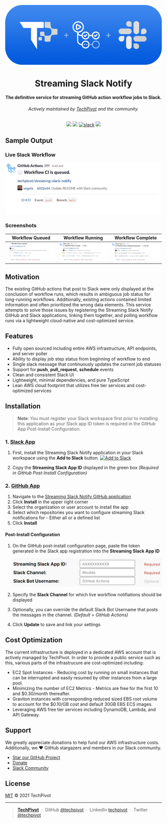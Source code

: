 <p align="center">
  <img src="./assets/techpivot-streaming-slack-notifier-logo.png" alt="TechPivot Streaming Slack Notifier Logo" />
</p>

<h1 align="center">Streaming Slack Notify</h1>

<h4 align="center">
  The definitive service for streaming GitHub action workflow jobs to Slack.
</h4>
<h6 align="center">
  Actively maintained by <a href="https://www.techpivot.net">TechPivot</a> and the community.
</h4>

<p align="center" color="red">
  <a href="https://github.com/techpivot/streaming-slack-notify/actions/workflows/ci.yml">
    <img src="https://github.com/techpivot/streaming-slack-notify/actions/workflows/ci.yml/badge.svg" /></a>
  <a href="https://codeclimate.com/repos/5eb1cb1c668cc4318e007908/maintainability">
    <img src="https://api.codeclimate.com/v1/badges/0ffe5bd35f9e43f827b9/maintainability" /></a>
  <a href="https://join.slack.com/t/techpivot/shared_invite/zt-qu89fikk-lagR4dXfwqODi7tbc8~cRg">
    <img src="https://img.shields.io/badge/slack-techpivot-077ed3.svg?logo=slack" alt="slack" /></a>
  <a href="https://github.com/techpivot/streaming-slack-notify/stargazers">
    <img src="https://img.shields.io/github/stars/techpivot/streaming-slack-notify.svg?style=social&label=Stars&maxAge=2592000" /></a>
</p>

## Sample Output

### Live Slack Workflow

![](./assets/screenshots/live-workflow.gif)

### Screenshots

| Workflow Queued                                                                                   | Workflow Running                                                                                  | Workflow Complete                                                                                     |
| ------------------------------------------------------------------------------------------------- | ------------------------------------------------------------------------------------------------- | ----------------------------------------------------------------------------------------------------- |
| [![](./assets/screenshots/workflow-run-queued.png)](./assets/screenshots/workflow-run-queued.png) | [![](./assets/screenshots/workflow-run-active.png)](./assets/screenshots/workflow-run-active.png) | [![](./assets/screenshots/workflow-run-complete.png)](./assets/screenshots/workflow-run-complete.png) |

## Motivation

The existing GitHub actions that post to Slack were only displayed at the conclusion of workflow runs, which results in
ambiguous job status for long-running workflows. Additionally, existing actions contained limited information and often
prioritized the wrong data elements. This service attempts to solve those issues by registering the Streaming Slack
Notify GitHub and Slack applications, linking them together, and polling workflow runs via a lightweight cloud-native
and cost-optimized service.

## Features

- Fully open sourced including entire AWS infrastructure, API endpoints, and server poller
- Ability to display job step status from beginning of workflow to end
- Single slack message that continuously updates the current job statuses
- Support for **push**, **pull_request**, **schedule** events
- Clean and consistent Slack UI
- Lightweight, minimal dependencies, and pure TypeScript
- Lean AWS cloud footprint that utilizes free tier services and cost-optimized services

## Installation

> **Note**: You must register your Slack workspace first prior to installing this application as your Slack app ID token
> is required in the GitHub App Post-Install Configuration.

### 1. [Slack App](https://slack.com/oauth/v2/authorize?client_id=3012618307.1089892585986&scope=chat:write,chat:write.customize,chat:write.public&user_scope=)

1. First, install the Streaming Slack Notify application in your Slack workspace using the **Add to Slack** button.
   <a href="https://slack.com/oauth/v2/authorize?client_id=3012618307.1089892585986&scope=chat:write,chat:write.customize,chat:write.public&user_scope="><img alt="Add to Slack" height="40" width="139" src="https://platform.slack-edge.com/img/add_to_slack.png" srcSet="https://platform.slack-edge.com/img/add_to_slack.png 1x, https://platform.slack-edge.com/img/add_to_slack@2x.png 2x" /></a>

1. Copy the **Streaming Slack App ID** displayed in the green box _(Required in GitHub Post-Install Configuration)_

### 2. [GitHub App](https://github.com/apps/streaming-slack-notify)

1. Navigate to the [Streaming Slack Notify GitHub application](https://github.com/apps/streaming-slack-notify)
1. Click **Install** in the upper right corner
1. Select the organization or user account to install the app
1. Select which repositories you want to configure streaming Slack notifications for - Either all or a defined list
1. Click **Install**

#### Post-Install Configuration

1. On the GitHub post-install configuration page, paste the token generated in the Slack app registration into the
   **Streaming Slack App ID**

   ![](./assets/screenshots/github-post-install-configuration.png)

1. Specify the **Slack Channel** for which live workflow notifiations should be displayed
1. Optionally, you can override the default Slack Bot Username that posts the messages in the channel. _(Default =
   GitHub Actions)_
1. Click **Update** to save and link your settings

## Cost Optimization

The current infrastructure is deployed in a dedicated AWS account that is actively managed by TechPivot. In order to
provide a public service such as this, various parts of the infrastrucure are cost-optimized including:

- EC2 Spot Instances - Reducing cost by running on small instances that can be interrupted and easily resumed by other
  instances from a large pool.
- Minimizing the number of EC2 Metrics - Metrics are free for the first 10 and \$0.30/month thereafter.
- Graviton instances with corresponding reduced sized EBS root volume to account for the $0.10/GB cost and default 30GB
  EBS ECS images.
- Leveraging AWS free tier services including DynamoDB, Lambda, and API Gateway.

## Support

We greatly appreciate donations to help fund our AWS infrastructure costs. Additionally, we ♥ GitHub stargazers and
members in our Slack community.

- [Star our GitHub Project](https://github.com/techpivot/streaming-slack-notify/stargazers)
- [Donate](https://github.com/sponsors/techpivot)
- [Slack Community](https://join.slack.com/t/techpivot/shared_invite/zt-qu89fikk-lagR4dXfwqODi7tbc8~cRg)

## License

[MIT](./LICENSE) © 2021 TechPivot

---

> **[TechPivot](https://www.techpivot.net)**&nbsp;&nbsp;&middot;&nbsp;&nbsp;GitHub
> [@techpivot](https://github.com/techpivot)&nbsp;&nbsp;&middot;&nbsp;&nbsp;LinkedIn
> [techpivot](https://www.linkedin.com/company/techpivot/)&nbsp;&nbsp;&middot;&nbsp;&nbsp;Twitter
> [@techpivot](https://twitter.com/techpivot)
